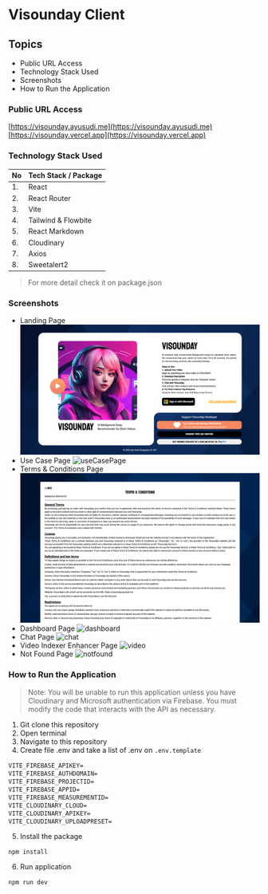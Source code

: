# Visounday Client

## Topics
- Public URL Access 
- Technology Stack Used
- Screenshots
- How to Run the Application


### Public URL Access

[https://visounday.ayusudi.me](https://visounday.ayusudi.me)
[https://visounday.vercel.app](https://visounday.vercel.app)


### Technology Stack Used 

| No  | Tech Stack / Package |
|-----|----------------------|
| 1.  | React                |
| 2.  | React Router         |
| 3.  | Vite                 |
| 4.  | Tailwind & Flowbite  |
| 5.  | React Markdown       |
| 6.  | Cloudinary           |
| 7.  | Axios                |
| 8.  | Sweetalert2          |

> For more detail check it on package.json

### Screenshots 

- Landing Page 
![landingPage](./screenshots/landingPage.png)
- Use Case Page 
![useCasePage](./screenshots/useCasePage.png) 
- Terms & Conditions Page
![tnc](./screenshots/tnc.png)
- Dashboard Page 
![dashboard](./screenshots/dashboard.png)
- Chat Page 
![chat](./screenshots/chat.png)
- Video Indexer Enhancer Page
![video](./screenshots/enhancer.png)
- Not Found Page
![notfound](./screenshots/notfoundPage.png)

### How to Run the Application

> Note: You will be unable to run this application unless you have Cloudinary and Microsoft authentication via Firebase. You must modify the code that interacts with the API as necessary.

1. Git clone this repository 
2. Open terminal 
3. Navigate to this repository 
4. Create file .env and take a list of .env on `.env.template` 
```
VITE_FIREBASE_APIKEY=
VITE_FIREBASE_AUTHDOMAIN=
VITE_FIREBASE_PROJECTID=
VITE_FIREBASE_APPID=
VITE_FIREBASE_MEASUREMENTID=
VITE_CLOUDINARY_CLOUD=
VITE_CLOUDINARY_APIKEY=
VITE_CLOUDINARY_UPLOADPRESET=
```
5. Install the package 
```
npm install 
```
6. Run application
```
npm run dev
```